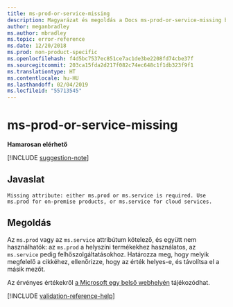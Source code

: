 ```yaml
---
title: ms-prod-or-service-missing
description: Magyarázat és megoldás a Docs ms-prod-or-service-missing buildelési problémájára
author: meganbradley
ms.author: mbradley
ms.topic: error-reference
ms.date: 12/20/2018
ms.prod: non-product-specific
ms.openlocfilehash: f4d5bc7537ec851ce7ac1de3be2208fd74cbe37f
ms.sourcegitcommit: 203ca15fda2d217f082c74ec648c1f1db323f9f1
ms.translationtype: HT
ms.contentlocale: hu-HU
ms.lasthandoff: 02/04/2019
ms.locfileid: "55713545"
---
```

# <a name="ms-prod-or-service-missing"></a>ms-prod-or-service-missing

**Hamarosan elérhető**

[!INCLUDE [suggestion-note](includes/suggestion-note.md)]

## <a name="suggestion"></a>Javaslat

`Missing attribute: either ms.prod or ms.service is required. Use ms.prod for on-premise products, or ms.service for cloud services.`

## <a name="resolution"></a>Megoldás

Az `ms.prod` vagy az `ms.service` attribútum kötelező, és együtt nem használhatók: az `ms.prod` a helyszíni termékekhez használatos, az `ms.service` pedig felhőszolgáltatásokhoz. Határozza meg, hogy melyik megfelelő a cikkéhez, ellenőrizze, hogy az érték helyes-e, és távolítsa el a másik mezőt.

Az érvényes értékekről [a Microsoft egy belső webhelyén](https://docsmetadatatool.azurewebsites.net/whitelists) tájékozódhat.

<!--make sure to add this file to your includes folder and verify the path-->
[!INCLUDE [validation-reference-help](includes/validation-reference-help.md)]